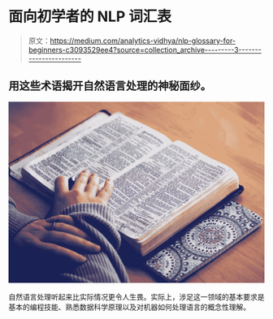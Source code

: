 # 面向初学者的 NLP 词汇表

> 原文：<https://medium.com/analytics-vidhya/nlp-glossary-for-beginners-c3093529ee4?source=collection_archive---------3----------------------->

## 用这些术语揭开自然语言处理的神秘面纱。

![](img/22126c9f1d3cd7d9fe8203e511192d5e.png)

自然语言处理听起来比实际情况更令人生畏。实际上，涉足这一领域的基本要求是基本的编程技能、熟悉数据科学原理以及对机器如何处理语言的概念性理解。